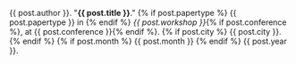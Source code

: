   {{ post.author }}. "**{{ post.title }}**." 
  {% if post.papertype %} {{ post.papertype }} in {% endif %}
  _{{ post.workshop }}_{% if post.conference %}, at {{ post.conference }}{% endif %}. 
  {% if post.city %} {{ post.city }}. {% endif %} 
  {% if post.month %} {{ post.month }} {% endif %}
  {{ post.year }}.

